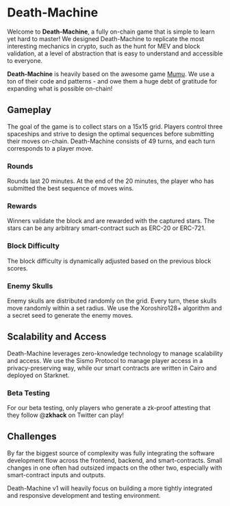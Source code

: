 # Death-Machine

Welcome to **Death-Machine**, a fully on-chain game that is simple to learn yet hard to master! We designed Death-Machine to replicate the most interesting mechanics in crypto, such as the hunt for MEV and block validation, at a level of abstraction that is easy to understand and accessible to everyone.

**Death-Machine** is heavily based on the awesome game [Mumu](https://mu-mu.netlify.app/).  We use a ton of their code and patterns - and owe them a huge debt of gratitude for expanding what is possible on-chain!

## Gameplay

The goal of the game is to collect stars on a 15x15 grid. Players control three spaceships and strive to design the optimal sequences before submitting their moves on-chain. Death-Machine consists of 49 turns, and each turn corresponds to a player move.

### Rounds

Rounds last 20 minutes. At the end of the 20 minutes, the player who has submitted the best sequence of moves wins.

### Rewards

Winners validate the block and are rewarded with the captured stars. The stars can be any arbitrary smart-contract such as ERC-20 or ERC-721.

### Block Difficulty

The block difficulty is dynamically adjusted based on the previous block scores.

### Enemy Skulls

Enemy skulls are distributed randomly on the grid. Every turn, these skulls move randomly within a set radius. We use the Xoroshiro128+ algorithm and a secret seed to generate the enemy moves.

## Scalability and Access

Death-Machine leverages zero-knowledge technology to manage scalability and access. We use the Sismo Protocol to manage player access in a privacy-preserving way, while our smart contracts are written in Cairo and deployed on Starknet.

### Beta Testing

For our beta testing, only players who generate a zk-proof attesting that they follow @__zkhack__ on Twitter can play!

## Challenges

By far the biggest source of complexity was fully integrating the software development flow across the frontend, backend, and smart-contracts. Small changes in one often had outsized impacts on the other two, especially with smart-contract inputs and outputs.

Death-Machine v1 will heavily focus on building a more tightly integrated and responsive development and testing environment.

